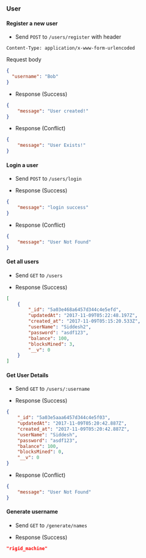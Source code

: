 ### User 

#### Register a new user 

* Send `POST` to `/users/register` with 
header
```
Content-Type: application/x-www-form-urlencoded
```
Request body 
```json
{
  "username": "Bob"
}
```

* Response (Success) 
```json
{
    "message": "User created!"
}
```
* Response (Conflict)
```json
{
    "message": "User Exists!"
}
```


#### Login a user

* Send `POST` to `/users/login` 

* Response (Success)
```json
{
    "message": "login success"
}
```
* Response (Conflict)
```json
{
    "message": "User Not Found"
}
```

#### Get all users

* Send `GET` to `/users` 

* Response (Success)
```json
[
    {
        "_id": "5a03e468a6457d344c4e5efd",
        "updatedAt": "2017-11-09T05:22:48.197Z",
        "created_at": "2017-11-09T05:15:20.533Z",
        "userName": "Siddesh2",
        "password": "asdf123",
        "balance": 100,
        "blocksMined": 3,
        "__v": 0
    }
]
```
#### Get User Details

* Send `GET` to `/users/:username` 

* Response (Success)
```json
{
    "_id": "5a03e5aaa6457d344c4e5f03",
    "updatedAt": "2017-11-09T05:20:42.887Z",
    "created_at": "2017-11-09T05:20:42.887Z",
    "userName": "Siddesh",
    "password": "asdf123",
    "balance": 100,
    "blocksMined": 0,
    "__v": 0
}
```

* Response (Conflict)
```json
{
    "message": "User Not Found"
}
```


#### Generate username

* Send `GET` to `/generate/names` 

* Response (Success)
```json
"rigid_machine"
```

